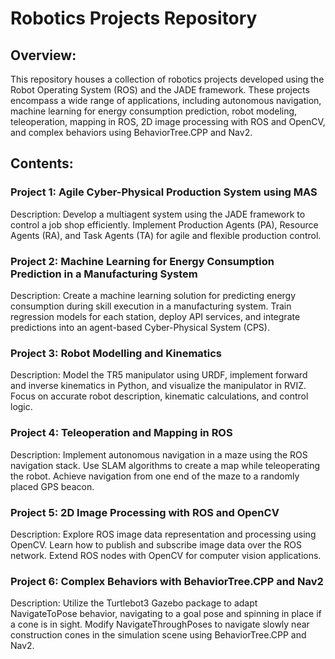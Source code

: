 # Robotics Projects Repository

## Overview:

This repository houses a collection of robotics projects developed using the Robot Operating System (ROS) and the JADE framework. These projects encompass a wide range of applications, including autonomous navigation, machine learning for energy consumption prediction, robot modeling, teleoperation, mapping in ROS, 2D image processing with ROS and OpenCV, and complex behaviors using BehaviorTree.CPP and Nav2.

## Contents:

### Project 1: Agile Cyber-Physical Production System using MAS
Description: Develop a multiagent system using the JADE framework to control a job shop efficiently. Implement Production Agents (PA), Resource Agents (RA), and Task Agents (TA) for agile and flexible production control.

### Project 2: Machine Learning for Energy Consumption Prediction in a Manufacturing System
Description: Create a machine learning solution for predicting energy consumption during skill execution in a manufacturing system. Train regression models for each station, deploy API services, and integrate predictions into an agent-based Cyber-Physical System (CPS).

### Project 3: Robot Modelling and Kinematics
Description: Model the TR5 manipulator using URDF, implement forward and inverse kinematics in Python, and visualize the manipulator in RVIZ. Focus on accurate robot description, kinematic calculations, and control logic.

### Project 4: Teleoperation and Mapping in ROS
Description: Implement autonomous navigation in a maze using the ROS navigation stack. Use SLAM algorithms to create a map while teleoperating the robot. Achieve navigation from one end of the maze to a randomly placed GPS beacon.

### Project 5: 2D Image Processing with ROS and OpenCV
Description: Explore ROS image data representation and processing using OpenCV. Learn how to publish and subscribe image data over the ROS network. Extend ROS nodes with OpenCV for computer vision applications.

### Project 6: Complex Behaviors with BehaviorTree.CPP and Nav2
Description: Utilize the Turtlebot3 Gazebo package to adapt NavigateToPose behavior, navigating to a goal pose and spinning in place if a cone is in sight. Modify NavigateThroughPoses to navigate slowly near construction cones in the simulation scene using BehaviorTree.CPP and Nav2.

